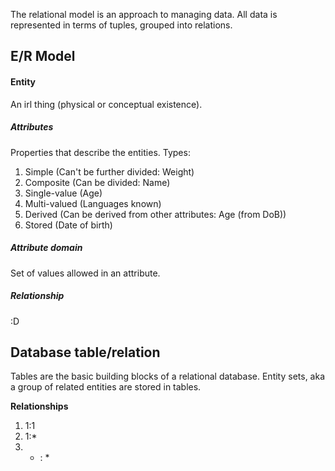 The relational model is an approach to managing data. All data is represented in terms of tuples, grouped into relations.

## **E/R Model**

#### Entity
An irl thing (physical or conceptual existence).

##### Attributes
Properties that describe the entities.
Types:
1.  Simple (Can't be further divided: Weight)
2.  Composite (Can be divided: Name)
3.  Single-value (Age)
4.  Multi-valued (Languages known)
5.  Derived (Can be derived from other attributes: Age (from DoB))
6.  Stored (Date of birth)

##### Attribute domain
Set of values allowed in an attribute.

##### Relationship
:D

## **Database table/relation**
Tables are the basic building blocks of a relational database. Entity sets, aka a group of related entities are stored in tables.

**Relationships**
1.  1:1
2.  1:*
3.  * : *